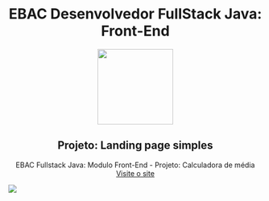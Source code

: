 <div align="center">
  
  # EBAC Desenvolvedor FullStack Java: Front-End
  <img src="https://i.postimg.cc/3xbR5F7H/rounded-in-photoretrica.png" width="150">

  ## Projeto: Landing page simples
  EBAC Fullstack Java: Modulo Front-End - Projeto: Calculadora de média
  <a href="https://ebac-proj-calculadora-de-medias.vercel.app/">Visite o site</a>
</div>

<img src="https://i.postimg.cc/0jv6LQgk/screencapture-ebac-proj-calculadora-de-medias-vercel-app-2023-12-17-16-06-23.png">
